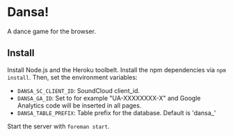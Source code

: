 # Dansa!

A dance game for the browser.

## Install

Install Node.js and the Heroku toolbelt. Install the npm dependencies via ```npm install```. Then, set the environment variables:

 * ```DANSA_SC_CLIENT_ID```: SoundCloud client_id.
 * ```DANSA_GA_ID```: Set to for example "UA-XXXXXXXX-X" and Google Analytics code will be inserted in all pages.
 * ```DANSA_TABLE_PREFIX```: Table prefix for the database. Default is 'dansa_'

Start the server with ```foreman start```.